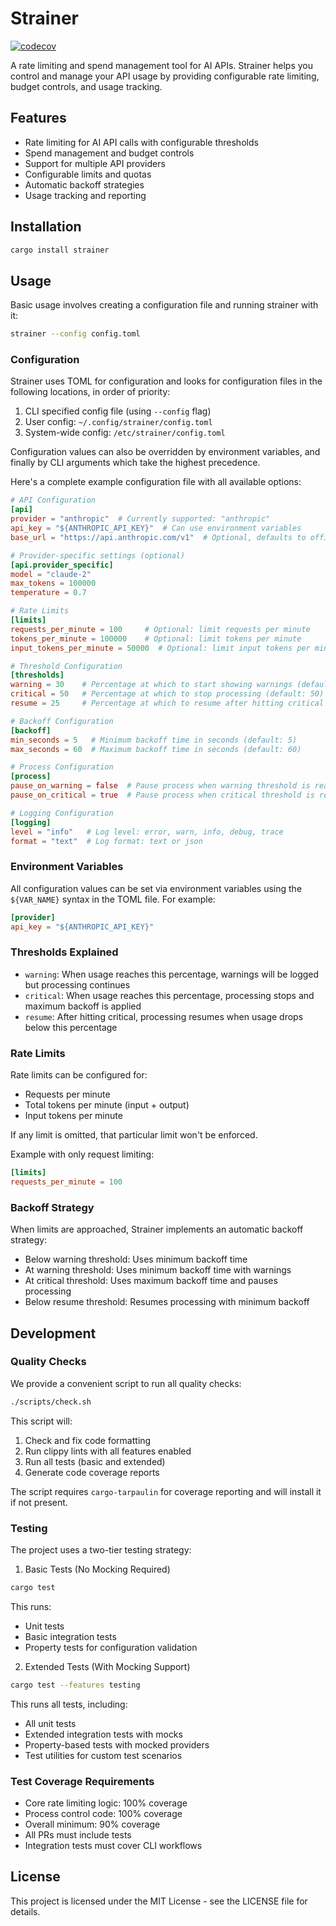 # Strainer

[![codecov](https://codecov.io/gh/utensils/strainer/branch/main/graph/badge.svg)](https://codecov.io/gh/utensils/strainer)

A rate limiting and spend management tool for AI APIs. Strainer helps you control and manage your API usage by providing configurable rate limiting, budget controls, and usage tracking.

## Features

- Rate limiting for AI API calls with configurable thresholds
- Spend management and budget controls
- Support for multiple API providers
- Configurable limits and quotas
- Automatic backoff strategies
- Usage tracking and reporting

## Installation

```bash
cargo install strainer
```

## Usage

Basic usage involves creating a configuration file and running strainer with it:

```bash
strainer --config config.toml
```

### Configuration

Strainer uses TOML for configuration and looks for configuration files in the following locations, in order of priority:

1. CLI specified config file (using `--config` flag)
2. User config: `~/.config/strainer/config.toml`
3. System-wide config: `/etc/strainer/config.toml`

Configuration values can also be overridden by environment variables, and finally by CLI arguments which take the highest precedence.

Here's a complete example configuration file with all available options:

```toml
# API Configuration
[api]
provider = "anthropic"  # Currently supported: "anthropic"
api_key = "${ANTHROPIC_API_KEY}"  # Can use environment variables
base_url = "https://api.anthropic.com/v1"  # Optional, defaults to official API

# Provider-specific settings (optional)
[api.provider_specific]
model = "claude-2"
max_tokens = 100000
temperature = 0.7

# Rate Limits
[limits]
requests_per_minute = 100     # Optional: limit requests per minute
tokens_per_minute = 100000    # Optional: limit tokens per minute
input_tokens_per_minute = 50000  # Optional: limit input tokens per minute

# Threshold Configuration
[thresholds]
warning = 30    # Percentage at which to start showing warnings (default: 30)
critical = 50   # Percentage at which to stop processing (default: 50)
resume = 25     # Percentage at which to resume after hitting critical (default: 25)

# Backoff Configuration
[backoff]
min_seconds = 5   # Minimum backoff time in seconds (default: 5)
max_seconds = 60  # Maximum backoff time in seconds (default: 60)

# Process Configuration
[process]
pause_on_warning = false  # Pause process when warning threshold is reached
pause_on_critical = true  # Pause process when critical threshold is reached (default: true)

# Logging Configuration
[logging]
level = "info"   # Log level: error, warn, info, debug, trace
format = "text"  # Log format: text or json
```

### Environment Variables

All configuration values can be set via environment variables using the `${VAR_NAME}` syntax in the TOML file. For example:

```toml
[provider]
api_key = "${ANTHROPIC_API_KEY}"
```

### Thresholds Explained

- `warning`: When usage reaches this percentage, warnings will be logged but processing continues
- `critical`: When usage reaches this percentage, processing stops and maximum backoff is applied
- `resume`: After hitting critical, processing resumes when usage drops below this percentage

### Rate Limits

Rate limits can be configured for:
- Requests per minute
- Total tokens per minute (input + output)
- Input tokens per minute

If any limit is omitted, that particular limit won't be enforced.

Example with only request limiting:
```toml
[limits]
requests_per_minute = 100
```

### Backoff Strategy

When limits are approached, Strainer implements an automatic backoff strategy:
- Below warning threshold: Uses minimum backoff time
- At warning threshold: Uses minimum backoff time with warnings
- At critical threshold: Uses maximum backoff time and pauses processing
- Below resume threshold: Resumes processing with minimum backoff

## Development

### Quality Checks

We provide a convenient script to run all quality checks:

```bash
./scripts/check.sh
```

This script will:
1. Check and fix code formatting
2. Run clippy lints with all features enabled
3. Run all tests (basic and extended)
4. Generate code coverage reports

The script requires `cargo-tarpaulin` for coverage reporting and will install it if not present.

### Testing

The project uses a two-tier testing strategy:

1. Basic Tests (No Mocking Required)
```bash
cargo test
```
This runs:
- Unit tests
- Basic integration tests
- Property tests for configuration validation

2. Extended Tests (With Mocking Support)
```bash
cargo test --features testing
```
This runs all tests, including:
- All unit tests
- Extended integration tests with mocks
- Property-based tests with mocked providers
- Test utilities for custom test scenarios

### Test Coverage Requirements

- Core rate limiting logic: 100% coverage
- Process control code: 100% coverage
- Overall minimum: 90% coverage
- All PRs must include tests
- Integration tests must cover CLI workflows

## License

This project is licensed under the MIT License - see the LICENSE file for details.